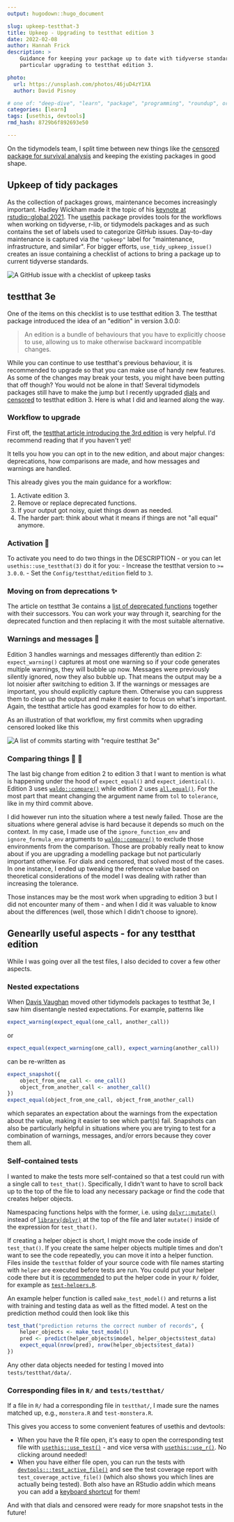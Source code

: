 ```yaml
---
output: hugodown::hugo_document

slug: upkeep-testthat-3
title: Upkeep - Upgrading to testthat edition 3
date: 2022-02-08
author: Hannah Frick
description: >
    Guidance for keeping your package up to date with tidyverse standards, in 
    particular upgrading to testthat edition 3.

photo:
  url: https://unsplash.com/photos/46juD4zY1XA
  author: David Pisnoy

# one of: "deep-dive", "learn", "package", "programming", "roundup", or "other"
categories: [learn] 
tags: [usethis, devtools]
rmd_hash: 8729b6f892693e50

---
```


<!--
TODO:
* [x] Look over / edit the post's title in the yaml
* [x] Edit (or delete) the description; note this appears in the Twitter card
* [x] Pick category and tags (see existing with [`hugodown::tidy_show_meta()`](https://rdrr.io/pkg/hugodown/man/use_tidy_post.html))
* [x] Find photo & update yaml metadata
* [x] Create `thumbnail-sq.jpg`; height and width should be equal
* [x] Create `thumbnail-wd.jpg`; width should be >5x height
* [x] [`hugodown::use_tidy_thumbnails()`](https://rdrr.io/pkg/hugodown/man/use_tidy_post.html)
* [ ] ~Add intro sentence, e.g. the standard tagline for the package~
* [ ] ~[`usethis::use_tidy_thanks()`](https://usethis.r-lib.org/reference/use_tidy_thanks.html)~
-->

On the tidymodels team, I split time between new things like the [censored package for survival analysis](https://www.tidyverse.org/blog/2021/11/survival-analysis-parsnip-adjacent/) and keeping the existing packages in good shape.

## Upkeep of tidy packages

As the collection of packages grows, maintenance becomes increasingly important. Hadley Wickham made it the topic of his [keynote at rstudio::global 2021](https://www.rstudio.com/resources/rstudioglobal-2021/maintaining-the-house-the-tidyverse-built/). The [usethis](https://usethis.r-lib.org/) package provides tools for the workflows when working on tidyverse, r-lib, or tidymodels packages and as such contains the set of labels used to categorize GitHub issues. Day-to-day maintenance is captured via the `"upkeep"` label for "maintenance, infrastructure, and similar". For bigger efforts, `use_tidy_upkeep_issue()` creates an issue containing a checklist of actions to bring a package up to current tidyverse standards.

![A GitHub issue with a checklist of upkeep tasks](upkeep-issue.png)

## testthat 3e

One of the items on this checklist is to use testthat edition 3. The testthat package introduced the idea of an "edition" in version 3.0.0:

> An edition is a bundle of behaviours that you have to explicitly choose to use, allowing us to make otherwise backward incompatible changes.

While you can continue to use testthat's previous behaviour, it is recommended to upgrade so that you can make use of handy new features. As some of the changes may break your tests, you might have been putting that off though? You would not be alone in that! Several tidymodels packages still have to make the jump but I recently upgraded [dials](https://github.com/tidymodels/dials/) and [censored](https://github.com/tidymodels/censored/) to testthat edition 3. Here is what I did and learned along the way.

### Workflow to upgrade

First off, the [testthat article introducing the 3rd edition](https://testthat.r-lib.org/articles/third-edition.html) is very helpful. I'd recommend reading that if you haven't yet!

It tells you how you can opt in to the new edition, and about major changes: deprecations, how comparisons are made, and how messages and warnings are handled.

This already gives you the main guidance for a workflow:

1.  Activate edition 3.
2.  Remove or replace deprecated functions.
3.  If your output got noisy, quiet things down as needed.
4.  The harder part: think about what it means if things are not "all equal" anymore.

### Activation 🚀

To activate you need to do two things in the DESCRIPTION - or you can let `usethis::use_testthat(3)` do it for you: - Increase the testthat version to `>= 3.0.0`. - Set the `Config/testthat/edition` field to `3`.

### Moving on from deprecations ✨

The article on testthat 3e contains a [list of deprecated functions](https://testthat.r-lib.org/articles/third-edition.html#deprecations) together with their successors. You can work your way through it, searching for the deprecated function and then replacing it with the most suitable alternative.

### Warnings and messages 🤫

Edition 3 handles warnings and messages differently than edition 2: `expect_warning()` captures at most one warning so if your code generates multiple warnings, they will bubble up now. Messages were previously silently ignored, now they also bubble up. That means the output may be a lot noisier after switching to edition 3. If the warnings or messages are important, you should explicitly capture them. Otherwise you can suppress them to clean up the output and make it easier to focus on what's important. Again, the testthat article has good examples for how to do either.

As an illustration of that workflow, my first commits when upgrading censored looked like this

![A list of commits starting with "require testthat 3e"](commits.png)

### Comparing things 🍎 🍊

The last big change from edition 2 to edition 3 that I want to mention is what is happening under the hood of `expect_equal()` and `expect_identical()`. Edition 3 uses [`waldo::compare()`](https://waldo.r-lib.org/reference/compare.html) while edition 2 uses [`all.equal()`](https://rdrr.io/r/base/all.equal.html). For the most part that meant changing the argument name from `tol` to `tolerance`, like in my third commit above.

I did however run into the situation where a test newly failed. Those are the situations where general advise is hard because it depends so much on the context. In my case, I made use of the `ignore_function_env` and `ignore_formula_env` arguments to [`waldo::compare()`](https://waldo.r-lib.org/reference/compare.html) to exclude those environments from the comparison. Those are probably really neat to know about if you are upgrading a modelling package but not particularly important otherwise. For dials and censored, that solved most of the cases. In one instance, I ended up tweaking the reference value based on theoretical considerations of the model I was dealing with rather than increasing the tolerance.

Those instances may be the most work when upgrading to edition 3 but I did not encounter many of them - and when I did it was valuable to know about the differences (well, those which I didn't choose to ignore).

## Genearlly useful aspects - for any testthat edition

While I was going over all the test files, I also decided to cover a few other aspects.

### Nested expectations

When [Davis Vaughan](https://github.com/DavisVaughan) moved other tidymodels packages to testthat 3e, I saw him disentangle nested expectations. For example, patterns like

``` r
expect_warning(expect_equal(one_call, another_call))
```

or

``` r
expect_equal(expect_warning(one_call), expect_warning(another_call))
```

can be re-written as

``` r
expect_snapshot({
    object_from_one_call <- one_call()
    object_from_another_call <- another_call()
})
expect_equal(object_from_one_call, object_from_another_call)
```

which separates an expectation about the warnings from the expectation about the value, making it easier to see which part(s) fail. Snapshots can also be particularly helpful in situations where you are trying to test for a combination of warnings, messages, and/or errors because they cover them all.

### Self-contained tests

I wanted to make the tests more self-contained so that a test could run with a single call to `test_that()`. Specifically, I didn't want to have to scroll back up to the top of the file to load any necessary package or find the code that creates helper objects.

Namespacing functions helps with the former, i.e. using [`dplyr::mutate()`](https://dplyr.tidyverse.org/reference/mutate.html) instead of [`library(dplyr)`](https://dplyr.tidyverse.org) at the top of the file and later `mutate()` inside of the expression for `test_that()`.

If creating a helper object is short, I might move the code inside of `test_that()`. If you create the same helper objects multiple times and don't want to see the code repeatedly, you can move it into a helper function. Files inside the `testthat` folder of your source code with file names starting with `helper` are executed before tests are run. You could put your helper code there but it is [recommended](https://testthat.r-lib.org/reference/test_file.html#special-files) to put the helper code in your `R/` folder, for example as [`test-helpers.R`](https://testthat.r-lib.org/articles/custom-expectation.html).

An example helper function is called `make_test_model()` and returns a list with training and testing data as well as the fitted model. A test on the prediction method could then look like this

``` r
test_that("prediction returns the correct number of records", {
    helper_objects <- make_test_model()
    pred <- predict(helper_objects$model, helper_objects$test_data)
    expect_equal(nrow(pred), nrow(helper_objects$test_data))
})
```

Any other data objects needed for testing I moved into `tests/testthat/data/`.

### Corresponding files in `R/` and `tests/testthat/`

If a file in `R/` had a corresponding file in `testthat/`, I made sure the names matched up, e.g., `monstera.R` and `test-monstera.R`.

This gives you access to some convenient features of usethis and devtools:

-   When you have the R file open, it's easy to open the corresponding test file with [`usethis::use_test()`](https://usethis.r-lib.org/reference/use_r.html) - and vice versa with [`usethis::use_r()`](https://usethis.r-lib.org/reference/use_r.html). No clicking around needed!
-   When you have either file open, you can run the tests with [`devtools:::test_active_file()`](http://devtools.r-lib.org/reference/test.html) and see the test coverage report with `test_coverage_active_file()` (which also shows you which lines are actually being tested). Both also have an RStudio addin which means you can add a [keyboard shortcut](https://rstudio.github.io/rstudioaddins/#keyboard-shorcuts) for them!

And with that dials and censored were ready for more snapshot tests in the future!

